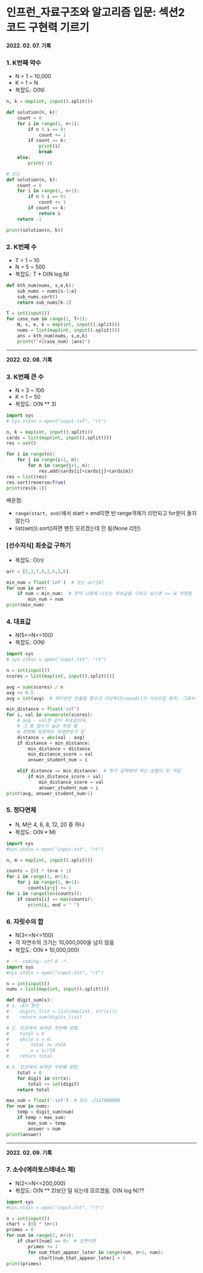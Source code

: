 # 인프런_자료구조와 알고리즘 입문: 섹션2 코드 구현력 기르기

**2022. 02. 07. 기록**

### 1. K번째 약수
* N = 1 ~ 10,000
* K = 1 ~ N
* 복잡도: O(N)
```python
n, k = map(int, input().split())

def solution(n, k):
    count = 0
    for i in range(1, n+1):
        if n % i == 0:
            count += 1
        if count == k:
            print(i)
            break
    else:
        print(-1)

# 또는
def solution(n, k):
    count = 0
    for i in range(1, n+1):
        if n % i == 0:
            count += 1
        if count == k:
            return i
    return -1

print(solution(n, k))
```
### 2. K번째 수
* T = 1 ~ 10
* N = 5 ~ 500
* 복잡도: T * O(N log N)
```python
def kth_num(nums, s,e,k):
    sub_nums = nums[s-1:e]
    sub_nums.sort()
    return sub_nums[k-1]

T = int(input())
for case_num in range(1, T+1):
    N, s, e, k = map(int, input().split())
    nums = list(map(int, input().split()))
    ans = kth_num(nums, s,e,k)
    print(f"#{case_num} {ans}")
```

---

**2022. 02. 08. 기록**

### 3. K번째 큰 수
* N = 3 ~ 100
* K = 1 ~ 50
* 복잡도: O(N ** 3)
```python
import sys
# sys.stdin = open("input.txt", "rt")

n, k = map(int, input().split())
cards = list(map(int, input().split()))
res = set()

for i in range(n):
    for j in range(i+1, n):
        for m in range(j+1, n):
            res.add(cards[i]+cards[j]+cards[m])
res = list(res)
res.sort(reverse=True)
print(res[k-1])
```
배운점:
* `range(start, end)`에서 start > end이면 빈 range객체가 리턴되고 for문이 돌지 않는다
* list(set()).sort()하면 왠진 모르겠는데 안 됨(None 리턴)

### [선수지식] 최솟값 구하기
* 복잡도: O(n)
```python
arr = [5,3,7,9,2,5,2,6]

min_num = float('inf')  # 또는 arr[0]
for num in arr:
    if num < min_num:  # 만약 나중에 나오는 최솟값을 구하고 싶으면 <= 로 하면됨
        min_num = num
print(min_num)
```

### 4. 대표값
* N(5<=N<=100)
* 복잡도: O(N)
```python
import sys
# sys.stdin = open("input.txt", "rt")

n = int(input())
scores = list(map(int, input().split()))

avg = sum(scores) / n
avg += 0.5
avg = int(avg)  # 파이썬은 반올림 함수가 이상하다(round()가 사사오입 원칙. 그래서 round() 대신 반올림하고자 하는 숫자에 0.5를 더해 int화 시켜야 우리가 원하는 반올림이 구현됨)

min_distance = float('inf')
for i, val in enumerate(scores):
    # avg - val한 값이 최솟값이되,
    # 그 중 점수가 높은 학생 중
    # 첫번째 등장하는 학생번호가 답
    distance = abs(val - avg)
    if distance < min_distance:
        min_distance = distance
        min_distance_score = val
        answer_student_num = i

    elif distance == min_distance:  # 뭔가 살펴봐야 하는 상황이 된 거임
        if min_distance_score < val:
            min_distance_score = val
            answer_student_num = i
print(avg, answer_student_num+1)
```

### 5. 정다면체
* N, M은 4, 6, 8, 12, 20 중 하나
* 복잡도: O(N * M)
```python
import sys
#sys.stdin = open("input.txt", "rt")

n, m = map(int, input().split())

counts = [0] * (n+m + 1)
for i in range(1, n+1):
    for j in range(1, m+1):
        counts[i+j] += 1
for i in range(len(counts)):
    if counts[i] == max(counts):
        print(i, end = " ")
```

### 6. 자릿수의 합
* N(3<=N<=100)
* 각 자연수의 크기는 10,000,000을 넘지 않음
* 복잡도: O(N * 10,000,000)
```python
# -*- coding: utf-8 -*-
import sys
#sys.stdin = open("input.txt", "rt")

n = int(input())
nums = list(map(int, input().split()))

def digit_sum(x):
# 1. 내가 짠것
#    digits_list = list(map(int, str(x)))
#    return sum(digits_list)

# 2. 인강에서 보여준 첫번째 방법
#    total = 0
#    while x > 0:
#        total += x%10
#        x = x//10
#    return total

# 3. 인강에서 보여준 두번째 방법
    total = 0
    for digit in str(x):
        total += int(digit)
    return total

max_sum = float('-inf')  # 또는 -2147000000
for num in nums:
    temp = digit_sum(num)
    if temp > max_sum:
        max_sum = temp
        answer = num
print(answer)
```

---

**2022. 02. 09. 기록**

### 7. 소수(에라토스테네스 체)
* N(2<=N<=200,000)
* 복잡도: O(N ** 2)보단 덜 되는데 모르겠음. O(N log N)??
```python
import sys
#sys.stdin = open("input.txt", "rt")

n = int(input())
chart = [0] * (n+1)
primes = 0
for num in range(2, n+1):
    if chart[num] == 0:  # 초면이면
        primes += 1
        for num_that_appear_later in range(num, n+1, num):
            chart[num_that_appear_later] = 1
print(primes)
```
